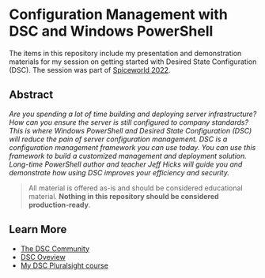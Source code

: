 # Configuration Management with DSC and Windows PowerShell

The items in this repository include my presentation and demonstration materials for my session on getting started with Desired State Configuration (DSC). The session was part of [Spiceworld 2022](https://www.spiceworks.com/spiceworld/).

## Abstract


*Are you spending a lot of time building and deploying server infrastructure? How can you ensure the server is still configured to company standards? This is where Windows PowerShell and Desired State Configuration (DSC) will reduce the pain of server configuration management. DSC is a configuration management framework you can use today. You can use this framework to build a customized management and deployment solution. Long-time PowerShell author and teacher Jeff Hicks will guide you and demonstrate how using DSC improves your efficiency and security.*

> All material is offered as-is and should be considered educational material. __Nothing in this repository should be considered production-ready__.

## Learn More

+ [The DSC Community](https://dsccommunity.org/)
+ [DSC Oveview](https://docs.microsoft.com/powershell/scripting/dsc/overview)
+ [My DSC Pluralsight course](https://pluralsight.pxf.io/dsc)
